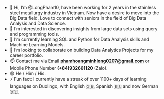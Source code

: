 - 👋 Hi, I’m @LongPham10, have been working for 2 years in the stainless steel metallurgy industry in Vietnam. Now have a desire to move into the Big Data field. Love to connect with seniors in the field of Big Data Analysis and Data Science.
- 👀 I’m interested in discovering insights from large data sets using query and programming tools.
- 🌱 I’m currently learning SQL and Python for Data Analysis skills and Machine Learning Models.
- 💞️ I’m looking to collaborate on building Data Analytics Projects for my career portfolio.
- 📫 Contact me via Email **phamhoangminhlong0207@gmail.com** or Mobile Phone Number **(+84)932661120** (Zalo).
- 😄 He / Him / His.
- ⚡ Fun fact: I currently have a streak of over 1100+ days of learning languages ​​on Duolingo, with English 🇬🇧, Spanish 🇪🇸 and now German 🇩🇪.

<!---
LongPham10/LongPham10 is a ✨ special ✨ repository because its `README.md` (this file) appears on your GitHub profile.
You can click the Preview link to take a look at your changes.
--->
